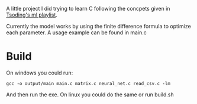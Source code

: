 A little project I did trying to learn C following the concpets given in [Tsoding's ml playlist](https://www.youtube.com/playlist?list=PLpM-Dvs8t0VZPZKggcql-MmjaBdZKeDMw).

Currently the model works by using the finite difference formula to optimize each parameter. A usage example can be found in main.c

# Build
On windows you could run:
```
gcc -o output/main main.c matrix.c neural_net.c read_csv.c -lm
```
And then run the exe.
On linux you could do the same or run build.sh

